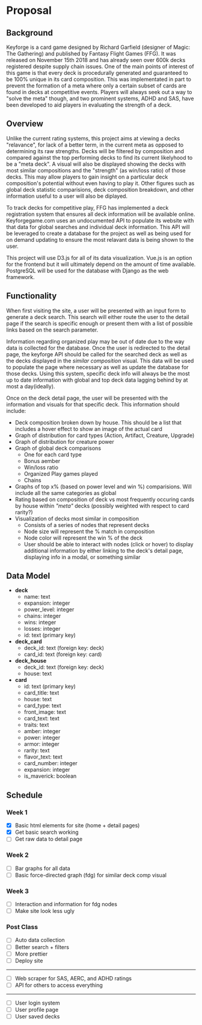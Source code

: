 # Proposal

## Background

Keyforge is a card game designed by Richard Garfield (designer of Magic: The Gathering) and published by Fantasy Flight Games (FFG). It was released on November 15th 2018 and has already seen over 600k decks registered despite supply chain issues. One of the main points of interest of this game is that every deck is procedurally generated and guaranteed to be 100% unique in its card composition. This was implementated in part to prevent the formation of a meta where only a certain subset of cards are found in decks at competitive events. Players will always seek out a way to "solve the meta" though, and two prominent systems, ADHD and SAS, have been developed to aid players in evaluating the strength of a deck.


## Overview

Unlike the current rating systems, this project aims at viewing a decks "relavance", for lack of a better term, in the current meta as opposed to determining its raw strengths. Decks will be filtered by composition and compared against the top performing decks to find its current likelyhood to be a "meta deck". A visual will also be displayed showing the decks with most similar compositions and the "strength" (as win/loss ratio) of those decks. This may allow players to gain insight on a particular deck composition's potential without even having to play it. Other figures such as global deck statistic comparisions, deck composition breakdown, and other information useful to a user will also be diplayed.

To track decks for competitive play, FFG has implemented a deck registration system that ensures all deck information will be available online. Keyforgegame.com uses an undocumented API to populate its website with that data for global searches and individual deck information. This API will be leveraged to create a database for the project as well as being used for on demand updating to ensure the most relavant data is being shown to the user. 

This project will use D3.js for all of its data visualization. Vue.js is an option for the frontend but it will ultimately depend on the amount of time available. PostgreSQL will be used for the database with Django as the web framework.


## Functionality

When first visiting the site, a user will be presented with an input form to generate a deck search. This search will either route the user to the detail page if the search is specific enough or present them with a list of possible links based on the search parameter. 

Information regarding organized play may be out of date due to the way data is collected for the database. Once the user is redirected to the detail page, the keyforge API should be called for the searched deck as well as the decks displayed in the *similar composition* visual. This data will be used to populate the page where necessary as well as update the database for those decks. Using this system, specific deck info will always be the most up to date information with global and top deck data lagging behind by at most a day(ideally).

Once on the deck detail page, the user will be presented with the information and visuals for that specific deck. This information should include:

- Deck composition broken down by house. This should be a list that includes a hover effect to show an image of the actual card
- Graph of distribution for card types (Action, Artifact, Creature, Upgrade)
- Graph of distribution for creature power
- Graph of global deck comparisons
    - One for each card type
    - Bonus aember
    - Win/loss ratio
    - Organized Play games played
    - Chains
- Graphs of top x% (based on power level and win %) comparisions. Will include all the same categories as global
- Rating based on composition of deck vs most frequently occuring cards by house within *"meta"* decks (possibly weighted with respect to card rarity?)
- Visualization of decks most similar in composition
    - Consists of a series of nodes that represent decks
    - Node size will represent the % match in composition
    - Node color will represent the win % of the deck
    - User should be able to interact with nodes (click or hover) to display additional information by either linking to the deck's detail page, displaying info in a modal, or something similar


## Data Model

- **deck**
    - name: text
    - expansion: integer
    - power_level: integer
    - chains: integer
    - wins: integer
    - losses: integer
    - id: text (primary key)
- **deck_card**
    - deck_id: text (foreign key: deck)  
    - card_id: text (foreign key: card)
- **deck_house**
    - deck_id: text (foreign key: deck)
    - house: text
- **card**
    - id: text (primary key)
    - card_title: text
    - house: text
    - card_type: text
    - front_image: text
    - card_text: text
    - traits: text
    - amber: integer
    - power: integer
    - armor: integer
    - rarity: text
    - flavor_text: text
    - card_number: integer
    - expansion: integer
    - is_maverick: boolean


## Schedule

### Week 1

- [x] Basic html elements for site (home + detail pages)
- [x] Get basic search working
- [ ] Get raw data to detail page

### Week 2

- [ ] Bar graphs for all data
- [ ] Basic force-directed graph (fdg) for similar deck comp visual

### Week 3

- [ ] Interaction and information for fdg nodes
- [ ] Make site look less ugly

### Post Class

- [ ] Auto data collection
- [ ] Better search + filters
- [ ] More prettier
- [ ] Deploy site
_________________________
- [ ] Web scraper for SAS, AERC, and ADHD ratings
- [ ] API for others to access everything
_________________________
- [ ] User login system
- [ ] User profile page
- [ ] User saved decks
